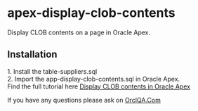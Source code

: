# apex-display-clob-contents
Display CLOB contents on a page in Oracle Apex.
<h2>Installation</h2>
1. Install the table-suppliers.sql <br>
2. Import the app-display-clob-contents.sql in Oracle Apex.
<br>
Find the full tutorial here <a href="https://www.foxinfotech.in/2019/12/displaying-clob-contents-in-oracle-apex.html">Display CLOB contents in Oracle Apex</a>

If you have any questions please ask on [OrclQA.Com](https://orclqa.com)
